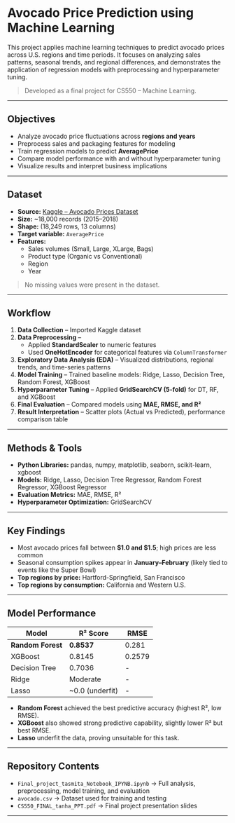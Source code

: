 # Avocado Price Prediction using Machine Learning

This project applies machine learning techniques to predict avocado prices across U.S. regions and time periods. It focuses on analyzing sales patterns, seasonal trends, and regional differences, and demonstrates the application of regression models with preprocessing and hyperparameter tuning.

> Developed as a final project for CS550 – Machine Learning.

---

## Objectives
- Analyze avocado price fluctuations across **regions and years**  
- Preprocess sales and packaging features for modeling  
- Train regression models to predict **AveragePrice**  
- Compare model performance with and without hyperparameter tuning  
- Visualize results and interpret business implications  

---

## Dataset
- **Source:** [Kaggle – Avocado Prices Dataset](https://www.kaggle.com/neuromusic/avocado-prices)  
- **Size:** ~18,000 records (2015–2018)  
- **Shape:** (18,249 rows, 13 columns)  
- **Target variable:** `AveragePrice`  
- **Features:**  
  - Sales volumes (Small, Large, XLarge, Bags)  
  - Product type (Organic vs Conventional)  
  - Region  
  - Year  

> No missing values were present in the dataset.

---

## Workflow
1. **Data Collection** – Imported Kaggle dataset  
2. **Data Preprocessing** –  
   - Applied **StandardScaler** to numeric features  
   - Used **OneHotEncoder** for categorical features via `ColumnTransformer`  
3. **Exploratory Data Analysis (EDA)** – Visualized distributions, regional trends, and time-series patterns  
4. **Model Training** – Trained baseline models: Ridge, Lasso, Decision Tree, Random Forest, XGBoost  
5. **Hyperparameter Tuning** – Applied **GridSearchCV (5-fold)** for DT, RF, and XGBoost  
6. **Final Evaluation** – Compared models using **MAE, RMSE, and R²**  
7. **Result Interpretation** – Scatter plots (Actual vs Predicted), performance comparison table  

---

## Methods & Tools
- **Python Libraries:** pandas, numpy, matplotlib, seaborn, scikit-learn, xgboost  
- **Models:** Ridge, Lasso, Decision Tree Regressor, Random Forest Regressor, XGBoost Regressor  
- **Evaluation Metrics:** MAE, RMSE, R²  
- **Hyperparameter Optimization:** GridSearchCV  

---

## Key Findings
- Most avocado prices fall between **$1.0 and $1.5**; high prices are less common  
- Seasonal consumption spikes appear in **January–February** (likely tied to events like the Super Bowl)  
- **Top regions by price:** Hartford-Springfield, San Francisco  
- **Top regions by consumption:** California and Western U.S.  

---

## Model Performance
| Model            | R² Score | RMSE   |
|------------------|----------|--------|
| **Random Forest** | **0.8537** | 0.281  |
| XGBoost          | 0.8145   | 0.2579 |
| Decision Tree    | 0.7036   | -      |
| Ridge            | Moderate | -      |
| Lasso            | ~0.0 (underfit) | -  |

- **Random Forest** achieved the best predictive accuracy (highest R², low RMSE).  
- **XGBoost** also showed strong predictive capability, slightly lower R² but best RMSE.  
- **Lasso** underfit the data, proving unsuitable for this task.  

---

## Repository Contents
- `Final_project_tasmita_Notebook_IPYNB.ipynb` → Full analysis, preprocessing, model training, and evaluation  
- `avocado.csv` → Dataset used for training and testing  
- `CS550_FINAL_tanha_PPT.pdf` → Final project presentation slides  

---


